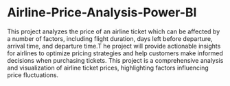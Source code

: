 # Airline-Price-Analysis-Power-BI
This project analyzes the price of an airline ticket which can be affected by a number of factors, including flight duration, days left before departure, arrival time, and departure time.T he project will provide actionable insights for airlines to optimize pricing strategies and help customers make informed decisions when purchasing tickets.
This project is a comprehensive analysis and visualization of airline ticket prices, highlighting factors influencing price fluctuations.
